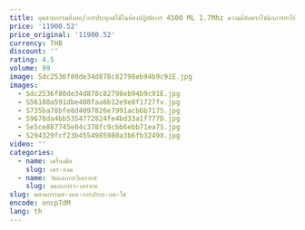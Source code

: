 ```yaml
---
title: อุตสาหกรรมสิ่งทอ/การประยุกต์ใช้ในห้องปฏิบัติการ 4500 ML 1.7Mhz ความถี่อัลตราโซนิกการทําให้เป็นละอองของของเหลวอัลตราโซนิกชื้น
price: '11900.52'
price_original: '11900.52'
currency: THB
discount: ''
rating: 4.5
volume: 99
image: Sdc2536f80de34d878c82798eb94b9c91E.jpg
images:
  - Sdc2536f80de34d878c82798eb94b9c91E.jpg
  - S56188a591dbe408faa6b12e9e0f1727fv.jpg
  - S735ba78bfe8d4097826e7991acb6b717S.jpg
  - S9678da4bb5354772824fe4bd33a1f777D.jpg
  - Se5ce887745e04c378fc9cbb6ebb71ea7S.jpg
  - S294329fcf23b4554985980a3b6fb3249X.jpg
video: ''
categories:
  - name: เครื่องมือ
    slug: เคร-องม
  - name: วัดและการวิเคราะห์
    slug: ดและการว-เคราะห
slug: ตสาหกรรมส-งทอ-การประย-กต-ใช
encode: oncpTdM
lang: th
---
```

  